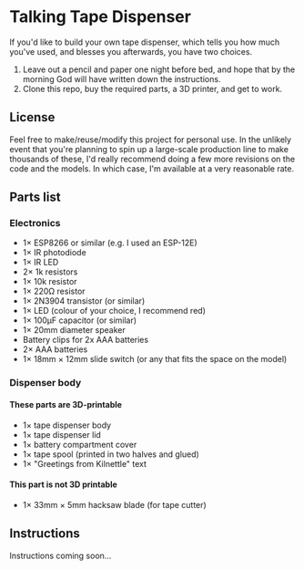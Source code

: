 # Talking Tape Dispenser

If you'd like to build your own tape dispenser, which tells you how much you've used, and blesses you afterwards, you have two choices.

1. Leave out a pencil and paper one night before bed, and hope that by the morning God will have written down the instructions.
2. Clone this repo, buy the required parts, a 3D printer, and get to work.

## License 
Feel free to make/reuse/modify this project for personal use. In the unlikely event that you're planning to spin up a large-scale production line to make thousands of these, I'd really recommend doing a few more revisions on the code and the models. In which case, I'm available at a very reasonable rate.

## Parts list

### Electronics
- 1× ESP8266 or similar (e.g. I used an ESP-12E)
- 1× IR photodiode
- 1× IR LED
- 2× 1k resistors
- 1× 10k resistor
- 1× 220Ω resistor
- 1× 2N3904 transistor (or similar)
- 1× LED (colour of your choice, I recommend red)
- 1× 100µF capacitor (or similar)
- 1× 20mm diameter speaker
- Battery clips for 2x AAA batteries
- 2× AAA batteries
- 1× 18mm × 12mm slide switch (or any that fits the space on the model)

### Dispenser body
#### These parts are 3D-printable
- 1× tape dispenser body
- 1× tape dispenser lid
- 1× battery compartment cover
- 1× tape spool (printed in two halves and glued)
- 1× "Greetings from Kilnettle" text

#### This part is not 3D printable
- 1× 33mm × 5mm hacksaw blade (for tape cutter)


## Instructions
Instructions coming soon...
